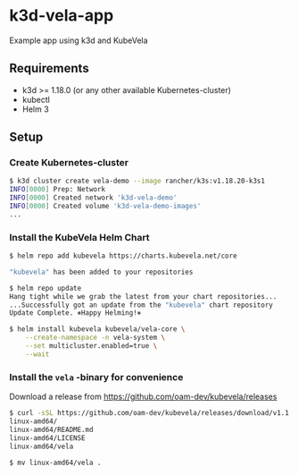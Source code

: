 # k3d-vela-app

Example app using k3d and KubeVela

## Requirements

* k3d >= 1.18.0 (or any other available Kubernetes-cluster)
* kubectl
* Helm 3

## Setup

### Create Kubernetes-cluster

```bash
$ k3d cluster create vela-demo --image rancher/k3s:v1.18.20-k3s1
INFO[0000] Prep: Network                                
INFO[0000] Created network 'k3d-vela-demo'              
INFO[0000] Created volume 'k3d-vela-demo-images'
...
```

### Install the KubeVela Helm Chart

```bash
$ helm repo add kubevela https://charts.kubevela.net/core

"kubevela" has been added to your repositories

$ helm repo update
Hang tight while we grab the latest from your chart repositories...
...Successfully got an update from the "kubevela" chart repository
Update Complete. ⎈Happy Helming!⎈

$ helm install kubevela kubevela/vela-core \
    --create-namespace -n vela-system \
    --set multicluster.enabled=true \
    --wait

```

### Install the `vela` -binary for convenience

Download a release from https://github.com/oam-dev/kubevela/releases

```bash
$ curl -sSL https://github.com/oam-dev/kubevela/releases/download/v1.1.5/vela-v1.1.5-linux-amd64.tar.gz | tar -xvz
linux-amd64/
linux-amd64/README.md
linux-amd64/LICENSE
linux-amd64/vela

$ mv linux-amd64/vela .

```
